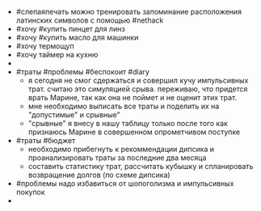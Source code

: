 - #слепаяпечать можно тренировать запоминание расположения латинских символов с помощью #nethack
- #хочу #купить пинцет для линз
- #хочу #купить масло для машинки
- #хочу термощуп
- #хочу таймер на кухню
-
- #траты #проблемы #беспокоит #diary
	- я сегодня не смог сдержаться и совершил кучу импульсивных трат. считаю это симуляцией срыва. переживаю, что придется врать Марине, так как она не поймет и не оценит этих трат.
	- мне необходимо выписать все траты и поделить их на "допустимые" и срывные"
	- "срывные" я внесу в нашу таблицу только после того как признаюсь Марине в совершенном опрометчивом поступке
- #траты #бюджет
	- необходимо прибегнуть к рекоммендации дипсика и проанализировать траты за последние два месяца
	- составить статистику трат, рассчитать кубышку и спланировать возвращение долгов (по схеме дипсика)
- #проблемы надо избавиться от шопоголизма и импульсивных покупок
-